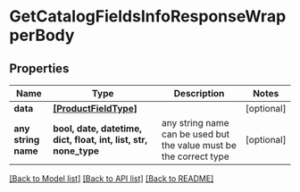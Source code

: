 # GetCatalogFieldsInfoResponseWrapperBody


## Properties
Name | Type | Description | Notes
------------ | ------------- | ------------- | -------------
**data** | [**[ProductFieldType]**](ProductFieldType.md) |  | [optional] 
**any string name** | **bool, date, datetime, dict, float, int, list, str, none_type** | any string name can be used but the value must be the correct type | [optional]

[[Back to Model list]](../README.md#documentation-for-models) [[Back to API list]](../README.md#documentation-for-api-endpoints) [[Back to README]](../README.md)


